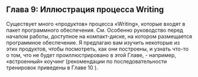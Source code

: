 ## Глава 9: Иллюстрация процесса Writing

Существует много «продуктов» процесса «Writing», которые входят в пакет программного обеспечения. См. Особенно руководство перед началом работы, доступное на компакт-диске, на котором размещается программное обеспечение. Я предлагаю вам изучить некоторые из этих продуктов, чтобы посмотреть, как они построены, и узнать что-то о том, что не будет проиллюстрировано в этой Главе, - например, «встроенный» коучинг (рекомендации по последовательности тренировок приведены в Главе 10 ).
